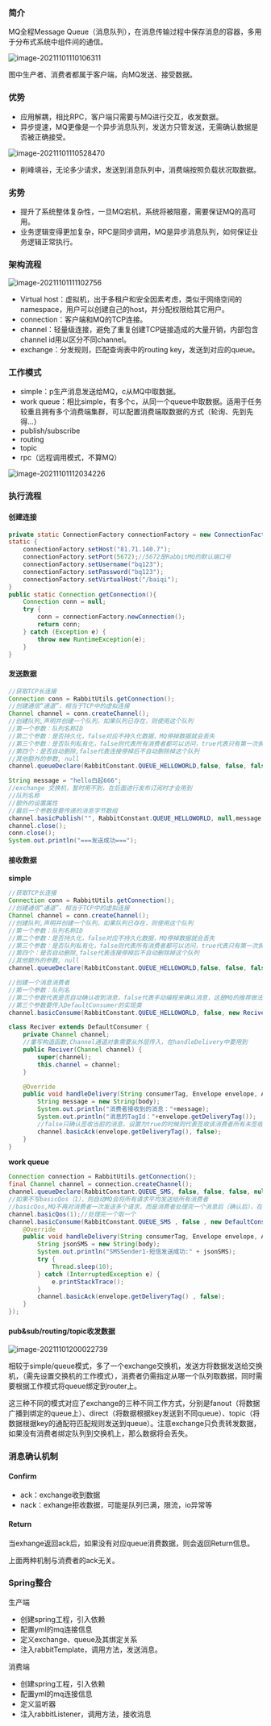 ### 简介

MQ全程Message Queue（消息队列），在消息传输过程中保存消息的容器，多用于分布式系统中组件间的通信。

![image-20211101110106311](https://imagebag.oss-cn-chengdu.aliyuncs.com/img/image-20211101110106311.png)

图中生产者、消费者都属于客户端，向MQ发送、接受数据。

### 优势

- 应用解耦，相比RPC，客户端只需要与MQ进行交互，收发数据。
- 异步提速，MQ更像是一个异步消息队列，发送方只管发送，无需确认数据是否被正确接受。

![image-20211101110528470](https://imagebag.oss-cn-chengdu.aliyuncs.com/img/image-20211101110528470.png)

- 削峰填谷，无论多少请求，发送到消息队列中，消费端按照负载状况取数据。

### 劣势

- 提升了系统整体复杂性，一旦MQ宕机，系统将被阻塞，需要保证MQ的高可用。
- 业务逻辑变得更加复杂，RPC是同步调用，MQ是异步消息队列，如何保证业务逻辑正常执行。

### 架构流程

![image-20211101111102756](https://imagebag.oss-cn-chengdu.aliyuncs.com/img/image-20211101111102756.png)

- Virtual host：虚拟机，出于多租户和安全因素考虑，类似于网络空间的namespace，用户可以创建自己的host，并分配权限给其它用户。
- connection：客户端和MQ的TCP连接。
- channel：轻量级连接，避免了重复创建TCP链接造成的大量开销，内部包含channel id用以区分不同channel。
- exchange：分发规则，匹配查询表中的routing key，发送到对应的queue。

### 工作模式

- simple：p生产消息发送给MQ，c从MQ中取数据。
- work queue：相比simple，有多个c，从同一个queue中取数据。适用于任务较重且拥有多个消费端集群，可以配置消费端取数据的方式（轮询、先到先得...）
- publish/subscribe
- routing
- topic
- rpc（远程调用模式，不算MQ）

![image-20211101112034226](https://imagebag.oss-cn-chengdu.aliyuncs.com/img/image-20211101112034226.png)

### 执行流程

#### 创建连接

```java
private static ConnectionFactory connectionFactory = new ConnectionFactory();
static {
    connectionFactory.setHost("81.71.140.7");
    connectionFactory.setPort(5672);//5672是RabbitMQ的默认端口号
    connectionFactory.setUsername("bq123");
    connectionFactory.setPassword("bq123");
    connectionFactory.setVirtualHost("/baiqi");
}
public static Connection getConnection(){
    Connection conn = null;
    try {
        conn = connectionFactory.newConnection();
        return conn;
    } catch (Exception e) {
        throw new RuntimeException(e);
    }
}
```

#### 发送数据

```java
//获取TCP长连接
Connection conn = RabbitUtils.getConnection();
//创建通信“通道”，相当于TCP中的虚拟连接
Channel channel = conn.createChannel();
//创建队列,声明并创建一个队列，如果队列已存在，则使用这个队列
//第一个参数：队列名称ID
//第二个参数：是否持久化，false对应不持久化数据，MQ停掉数据就会丢失
//第三个参数：是否队列私有化，false则代表所有消费者都可以访问，true代表只有第一次拥有它的消费者才能一直使用，其他消费者不让访问
//第四个：是否自动删除,false代表连接停掉后不自动删除掉这个队列
//其他额外的参数, null
channel.queueDeclare(RabbitConstant.QUEUE_HELLOWORLD,false, false, false, null);

String message = "hello白起666";
//exchange 交换机，暂时用不到，在后面进行发布订阅时才会用到
//队列名称
//额外的设置属性
//最后一个参数是要传递的消息字节数组
channel.basicPublish("", RabbitConstant.QUEUE_HELLOWORLD, null,message.getBytes());
channel.close();
conn.close();
System.out.println("===发送成功===");
```

#### 接收数据

**simple**

```java
//获取TCP长连接
Connection conn = RabbitUtils.getConnection();
//创建通信“通道”，相当于TCP中的虚拟连接
Channel channel = conn.createChannel();
//创建队列,声明并创建一个队列，如果队列已存在，则使用这个队列
//第一个参数：队列名称ID
//第二个参数：是否持久化，false对应不持久化数据，MQ停掉数据就会丢失
//第三个参数：是否队列私有化，false则代表所有消费者都可以访问，true代表只有第一次拥有它的消费者才能一直使用，其他消费者不让访问
//第四个：是否自动删除,false代表连接停掉后不自动删除掉这个队列
//其他额外的参数, null
channel.queueDeclare(RabbitConstant.QUEUE_HELLOWORLD,false, false, false, null);

//创建一个消息消费者
//第一个参数：队列名
//第二个参数代表是否自动确认收到消息，false代表手动编程来确认消息，这是MQ的推荐做法
//第三个参数要传入DefaultConsumer的实现类
channel.basicConsume(RabbitConstant.QUEUE_HELLOWORLD, false, new Reciver(channel));

class Reciver extends DefaultConsumer {
    private Channel channel;
    //重写构造函数,Channel通道对象需要从外层传入，在handleDelivery中要用到
    public Reciver(Channel channel) {
        super(channel);
        this.channel = channel;
    }

    @Override
    public void handleDelivery(String consumerTag, Envelope envelope, AMQP.BasicProperties properties, byte[] body) throws IOException {
        String message = new String(body);
        System.out.println("消费者接收到的消息："+message);
        System.out.println("消息的TagId："+envelope.getDeliveryTag());
        //false只确认签收当前的消息，设置为true的时候则代表签收该消费者所有未签收的消息
        channel.basicAck(envelope.getDeliveryTag(), false);
    }
}
```

**work queue**

```java
Connection connection = RabbitUtils.getConnection();
final Channel channel = connection.createChannel();
channel.queueDeclare(RabbitConstant.QUEUE_SMS, false, false, false, null);
//如果不写basicQos（1），则自动MQ会将所有请求平均发送给所有消费者
//basicQos,MQ不再对消费者一次发送多个请求，而是消费者处理完一个消息后（确认后），在从队列中获取一个新的
channel.basicQos(1);//处理完一个取一个
channel.basicConsume(RabbitConstant.QUEUE_SMS , false , new DefaultConsumer(channel){
    @Override
    public void handleDelivery(String consumerTag, Envelope envelope, AMQP.BasicProperties properties, byte[] body) throws IOException {
        String jsonSMS = new String(body);
        System.out.println("SMSSender1-短信发送成功:" + jsonSMS);
        try {
            Thread.sleep(10);
        } catch (InterruptedException e) {
            e.printStackTrace();
        }
        channel.basicAck(envelope.getDeliveryTag() , false);
    }
});
```

#### pub&sub/routing/topic收发数据

![image-20211101200022739](https://imagebag.oss-cn-chengdu.aliyuncs.com/img/image-20211101200022739.png)

相较于simple/queue模式，多了一个exchange交换机，发送方将数据发送给交换机，（需先设置交换机的工作模式），消费者仍需指定从哪一个队列取数据，同时需要根据工作模式将queue绑定到router上。

这三种不同的模式对应了exchange的三种不同工作方式，分别是fanout（将数据广播到绑定的queue上）、direct（将数据根据key发送到不同queue）、topic（将数据根据key的通配符匹配规则发送到queue）。注意exchange只负责转发数据，如果没有消费者绑定队列到交换机上，那么数据将会丢失。

### 消息确认机制

#### Confirm

- ack：exchange收到数据
- nack：exhange拒收数据，可能是队列已满，限流，io异常等

#### Return

当exhange返回ack后，如果没有对应queue消费数据，则会返回Return信息。

上面两种机制与消费者的ack无关。

### Spring整合

生产端

- 创建spring工程，引入依赖
- 配置yml的mq连接信息
- 定义exchange、queue及其绑定关系
- 注入rabbitTemplate，调用方法，发送消息。

消费端

- 创建spring工程，引入依赖
- 配置yml的mq连接信息
- 定义监听器
- 注入rabbitListener，调用方法，接收消息

